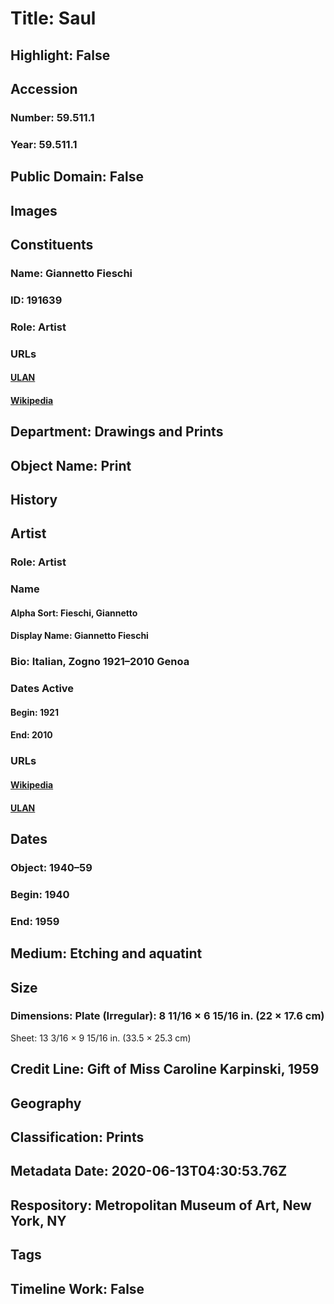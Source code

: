 # Title: Saul
## Highlight: False
## Accession
### Number: 59.511.1
### Year: 59.511.1
## Public Domain: False
## Images
## Constituents
### Name: Giannetto Fieschi
### ID: 191639
### Role: Artist
### URLs
#### [ULAN](http://vocab.getty.edu/page/ulan/500062373)
#### [Wikipedia](https://www.wikidata.org/wiki/Q3763426)
## Department: Drawings and Prints
## Object Name: Print
## History
## Artist
### Role: Artist
### Name
#### Alpha Sort: Fieschi, Giannetto
#### Display Name: Giannetto Fieschi
### Bio: Italian, Zogno 1921–2010 Genoa
### Dates Active
#### Begin: 1921
#### End: 2010
### URLs
#### [Wikipedia](https://www.wikidata.org/wiki/Q3763426)
#### [ULAN](http://vocab.getty.edu/page/ulan/500062373)
## Dates
### Object: 1940–59
### Begin: 1940
### End: 1959
## Medium: Etching and aquatint
## Size
### Dimensions: Plate (Irregular): 8 11/16 × 6 15/16 in. (22 × 17.6 cm)
Sheet: 13 3/16 × 9 15/16 in. (33.5 × 25.3 cm)
## Credit Line: Gift of Miss Caroline Karpinski, 1959
## Geography
## Classification: Prints
## Metadata Date: 2020-06-13T04:30:53.76Z
## Respository: Metropolitan Museum of Art, New York, NY
## Tags
## Timeline Work: False
